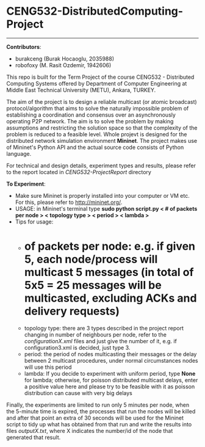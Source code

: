 # CENG532-DistributedComputing-Project
*****************************************************************

**Contributors**: 
* burakceng (Burak Hocaoglu, 2035988)
* robofoxy (M. Rasit Ozdemir, 1942606)

This repo is built for the Term Project of the course CENG532 - Distributed Computing Systems offered by Department of Computer Engineering at Middle East Technical University (METU), Ankara, TURKEY.

The aim of the project is to design a reliable multicast (or atomic broadcast) protocol/algorithm that aims to solve the naturally impossible problem of establishing a coordination and consensus over an asynchronously operating P2P network. The aim is to solve the problem by making assumptions and restricting the solution space so that the complexity of the problem is reduced to a feasible level. Whole projevt is designed for the distributed network simulation environment **Mininet**. The project makes use of Mininet's Python API and the actual source code consists of Python language.

For technical and design details, experiment types and results, please refer to the report located in *CENG532-ProjectReport* directory

**To Experiment**:
* Make sure Mininet is properly installed into your computer or VM etc. For this, please refer to http://mininet.org/.
* USAGE: in Mininet's terminal type **sudo python script.py < # of packets per node > < topology type > < period > < lambda >**
* Tips for usage:
	* # of packets per node: e.g. if given 5, each node/process will multicast 5 messages (in total of 5x5 = 25 messages will be multicasted, excluding ACKs and delivery requests)
	* topology type: there are 3 types described in the project report changing in number of neighbours per node, refer to the *configurationX.xml* files and just give the number of it, e.g. if configuration3.xml is decided, just type 3.
	* period: the period of nodes multicasting their messages or the delay between 2 multicast procedures, under normal circumstances nodes will use this period
	* lambda: If you decide to experiment with uniform period, type **None** for lambda; otherwise, for poisson distributed multicast delays, enter a positive value here and please try to be feasible with it as poisson distribution can cause with very big delays

Finally, the experiments are limited to run only 5 minutes per node, when the 5-minute time is expired, the processes that run the nodes will be killed and after that point an extra of 30 seconds will be used for the Mininet script to tidy up what has obtained from that run and write the results into files *outputX.txt*, where X indicates the number/id of the node that generated that result.
